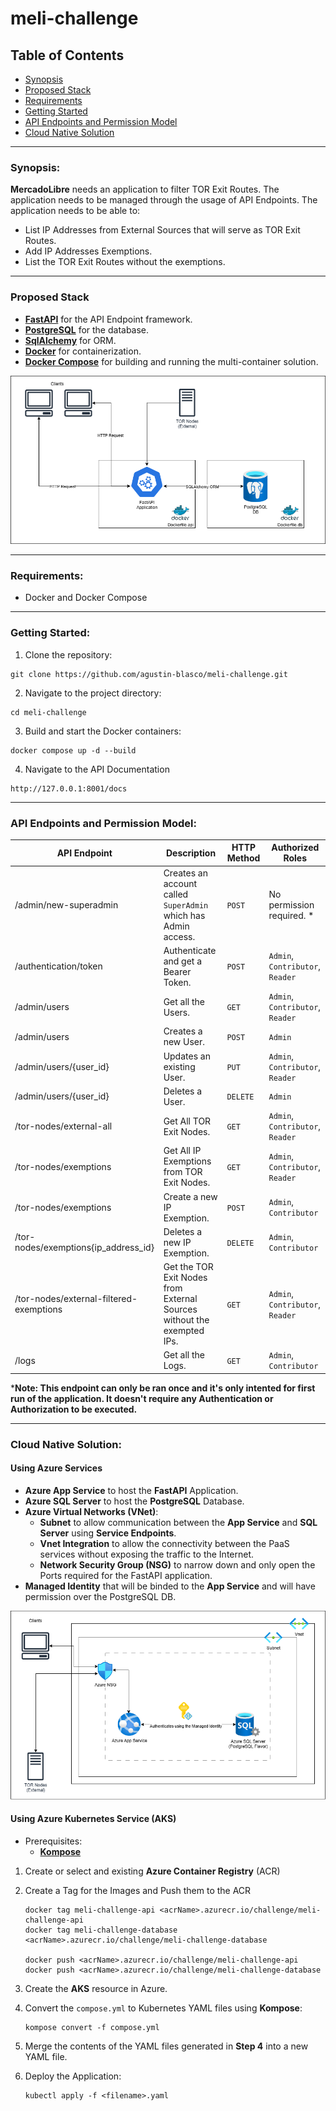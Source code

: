 # meli-challenge

## Table of Contents

- [Synopsis](#synopsis)
- [Proposed Stack](#proposed-stack)
- [Requirements](#requirements)
- [Getting Started](#getting-started)
- [API Endpoints and Permission Model](#api-endpoints-and-permission-model)
- [Cloud Native Solution](#cloud-native-solution)

---

### Synopsis:

**MercadoLibre** needs an application to filter TOR Exit Routes. The application needs to be managed through the usage of API Endpoints. The application needs to be able to:

- List IP Addresses from External Sources that will serve as TOR Exit Routes.
- Add IP Addresses Exemptions.
- List the TOR Exit Routes without the exemptions.

---

### Proposed Stack
- **[FastAPI](https://fastapi.tiangolo.com/)** for the API Endpoint framework.  
- **[PostgreSQL](https://www.postgresql.org/)** for the database.
- **[SqlAlchemy](https://www.sqlalchemy.org/)** for ORM.
- **[Docker](https://docs.docker.com/)** for containerization.
- **[Docker Compose](https://docs.docker.com/compose/)** for building and running the multi-container solution.

![Summary](imgs/hlschema.png)

---

### Requirements:
* Docker and Docker Compose

---

### Getting Started:

1. Clone the repository:

```
git clone https://github.com/agustin-blasco/meli-challenge.git
```

2. Navigate to the project directory:

```
cd meli-challenge
```

3. Build and start the Docker containers:

```
docker compose up -d --build
```

4. Navigate to the API Documentation

```
http://127.0.0.1:8001/docs
```

---

### API Endpoints and Permission Model:

| API Endpoint                                  | Description                                                                                         | HTTP Method | Authorized Roles                 |
| --------------------------------------------- | --------------------------------------------------------------------------------------------------- | ----------- | -------------------------------- |
| /admin/new-superadmin                         | Creates an account called `SuperAdmin` which has Admin access.                                      | `POST`      | No permission required. *        |
| /authentication/token                         | Authenticate and get a Bearer Token.                                                                | `POST`      | `Admin`, `Contributor`, `Reader` |
| /admin/users                                  | Get all the Users.                                                                                  | `GET`       | `Admin`, `Contributor`, `Reader` |
| /admin/users                                  | Creates a new User.                                                                                 | `POST`      | `Admin`                          |
| /admin/users/{user_id}                        | Updates an existing User.                                                                           | `PUT`       | `Admin`, `Contributor`, `Reader` |
| /admin/users/{user_id}                        | Deletes a User.                                                                                     | `DELETE`    | `Admin`                          |
| /tor-nodes/external-all                       | Get All TOR Exit Nodes.                                                                             | `GET`       | `Admin`, `Contributor`, `Reader` |
| /tor-nodes/exemptions                         | Get All IP Exemptions from TOR Exit Nodes.                                                          | `GET`       | `Admin`, `Contributor`, `Reader` |
| /tor-nodes/exemptions                         | Create a new IP Exemption.                                                                          | `POST`      | `Admin`, `Contributor`           |
| /tor-nodes/exemptions{ip_address_id}          | Deletes a new IP Exemption.                                                                         | `DELETE`    | `Admin`, `Contributor`           |
| /tor-nodes/external-filtered-exemptions       | Get the TOR Exit Nodes from External Sources without the exempted IPs.                              | `GET`       | `Admin`, `Contributor`, `Reader` |
| /logs                                         | Get all the Logs.                                                                                   | `GET`       | `Admin`, `Contributor`           |

***Note: This endpoint can only be ran once and it's only intented for first run of the application. It doesn't require any Authentication or Authorization to be executed.**

---

### Cloud Native Solution:

#### Using Azure Services

- **Azure App Service** to host the **FastAPI** Application.
- **Azure SQL Server** to host the **PostgreSQL** Database.
- **Azure Virtual Networks (VNet)**:
    - **Subnet** to allow communication between the **App Service** and **SQL Server** using **Service Endpoints**.
    - **Vnet Integration** to allow the connectivity between the PaaS services without exposing the traffic to the Internet.
    - **Network Security Group (NSG)** to narrow down and only open the Ports required for the FastAPI application.
- **Managed Identity** that will be binded to the **App Service** and will have permission over the PostgreSQL DB.

![AzureNative](imgs/azurenative.png)

#### Using Azure Kubernetes Service (AKS)

- Prerequisites:
    - **[Kompose](https://kompose.io/)**

1. Create or select and existing **Azure Container Registry** (ACR)
2. Create a Tag for the Images and Push them to the ACR

    ```
    docker tag meli-challenge-api <acrName>.azurecr.io/challenge/meli-challenge-api
    docker tag meli-challenge-database <acrName>.azurecr.io/challenge/meli-challenge-database

    docker push <acrName>.azurecr.io/challenge/meli-challenge-api
    docker push <acrName>.azurecr.io/challenge/meli-challenge-database
    ```

3. Create the **AKS** resource in Azure.
4. Convert the `compose.yml` to Kubernetes YAML files using **Kompose**:

    ```
    kompose convert -f compose.yml
    ```

5. Merge the contents of the YAML files generated in **Step 4** into a new YAML file.
6. Deploy the Application:

    ```
    kubectl apply -f <filename>.yaml
    ```